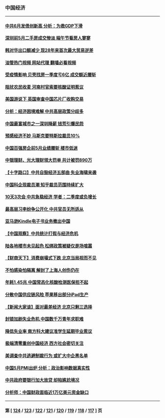### 中国经济
---
#### [中共6月发债创新高 分析：为救GDP下滑](../../pages/ncid283/n13752772.md?06052045) 
#### [深圳前5月二手房成交惨淡 端午节看房人寥寥](../../pages/ncid283/n13752725.md?06052045) 
#### [韩对华出口额减少 现28年来首次最大贸易逆差](../../pages/ncid283/n13752569.md?06052045) 
#### [油管热门视频 网站代理 翻墙必看视频](http://209.222.30.114:81/youtube.html?06052045)
#### [受疫情影响 贝壳找房一季度亏6亿 成交额近腰斩](../../pages/ncid283/n13752454.md?06052045) 
#### [阻扰农民收麦 河南村官索要核酸证明惹议](../../pages/ncid283/n13752209.md?06052045) 
#### [美国游说下 英国审查中国芯片厂收购交易](../../pages/ncid283/n13751935.md?06052045) 
#### [分析：经济困境难解 中共高层政策分歧多](../../pages/ncid283/n13751862.md?06052045) 
#### [中国最富城市之一深圳降薪 钱荒引爆民怨](../../pages/ncid283/n13751784.md?06052045) 
#### [预感经济不妙 马斯克要特斯拉裁员10%](../../pages/ncid283/n13751653.md?06052045) 
#### [中国百强房企前5月业绩腰斩 楼市低迷](../../pages/ncid283/n13751706.md?06052045) 
#### [中银理财、光大理财领大罚单 共计被罚890万](../../pages/ncid283/n13751428.md?06052045) 
#### [【十字路口】中共自毁经济五部曲 失业海啸来袭](../../pages/ncid283/n13751263.md?06052045) 
#### [中国科企现裁员潮 知乎裁员范围持续扩大](../../pages/ncid283/n13751239.md?06052045) 
#### [10天3次会 中共急稳经济 学者：二季度或负增长](../../pages/ncid283/n13751171.md?06052045) 
#### [最高层习李纷争公开化 中共官员无所适从](../../pages/ncid283/n13751052.md?06052045) 
#### [亚马逊Kindle电子书业务撤出中国](../../pages/ncid283/n13750981.md?06052045) 
#### [【中国观察】中共统计打假与经济危机](../../pages/ncid283/n13750644.md?06052045) 
#### [陆各地楼市未见起色 松绑政策被疑仅是场喧嚣](../../pages/ncid283/n13750720.md?06052045) 
#### [【财商天下】消费崩塌式下跌 北京当局视而不见](../../pages/ncid283/n13750403.md?06052045) 
#### [不怕感染怕隔离 解封了上海人创伤仍在](../../pages/ncid283/n13750182.md?06052045) 
#### [年耗1.45兆 中国常态化核酸检测医保担不起](../../pages/ncid283/n13750242.md?06052045) 
#### [分散中国供应链风险 苹果移出部分iPad生产](../../pages/ncid283/n13750185.md?06052045) 
#### [【新闻大家谈】面对最差经济 北京只剩三选择](../../pages/ncid283/n13750218.md?06052045) 
#### [封锁加剧失业危机 中国数千万青年求职难](../../pages/ncid283/n13750007.md?06052045) 
#### [降低失业率 南方科大建议准学生延期毕业惹议](../../pages/ncid283/n13749716.md?06052045) 
#### [极端清零重创中国经济 西方社会密切关注](../../pages/ncid283/n13749627.md?06052045) 
#### [美调查中共逃避制裁行为 或扩大中企黑名单](../../pages/ncid283/n13749587.md?06052045) 
#### [中国5月PMI出炉 分析：政治影响数据真实性](../../pages/ncid283/n13749371.md?06052045) 
#### [中共政府要银行加大放贷 却陷尴尬境况](../../pages/ncid283/n13749486.md?06052045) 
#### [分析师：中国财政面临近1万亿美元资金缺口](../../pages/ncid283/n13749225.md?06052045) 

---
#### 第 [ [124](./124.md?06052045) / [123](./123.md?06052045) / [122](./122.md?06052045) / [121](./121.md?06052045) / [120](./120.md?06052045) / [119](./119.md?06052045) / [118](./118.md?06052045) / [117](./117.md?06052045) ] 页
